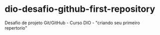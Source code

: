# dio-desafio-github-first-repository
Desafio de projeto Git/GitHub - Curso DIO - "criando seu primeiro repertorio"
